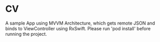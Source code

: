 # CV
A sample App using MVVM Architecture, which gets remote JSON and binds to ViewController using RxSwift.
Please run 'pod install' before running the project. 
